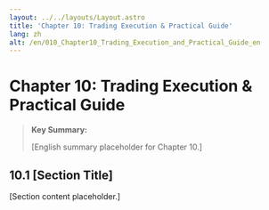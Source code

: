 ```yaml
---
layout: ../../layouts/Layout.astro
title: 'Chapter 10: Trading Execution & Practical Guide'
lang: zh
alt: /en/010_Chapter10_Trading_Execution_and_Practical_Guide_en
---
```


# Chapter 10: Trading Execution & Practical Guide

> **Key Summary:**
> 
> [English summary placeholder for Chapter 10.]

## 10.1 [Section Title]

[Section content placeholder.] 
